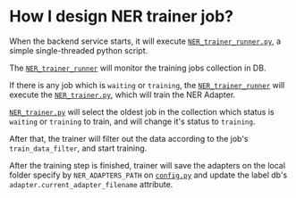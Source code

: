 # How I design NER trainer job?
When the backend service starts, it will execute [`NER_trainer_runner.py`](../trainer/NER_trainer_runner.py), a simple single-threaded python script. 

The [`NER_trainer_runner`](../trainer/NER_trainer_runner.py) will monitor the training jobs collection in DB. 

If there is any job which is `waiting` or `training`, the [`NER_trainer_runner`](../trainer/NER_trainer_runner.py) will execute the [`NER_trainer.py`](../trainer/NER_trainer.py), which will train the NER Adapter.

[`NER_trainer.py`](../trainer/NER_trainer.py) will select the oldest job in the collection which status is `waiting` or `training`  to train, and will change it's status to `training`. 

After that, the trainer will filter out the data according to the job's `train_data_filter`, and start training. 

After the training step is finished, trainer will save the adapters on the local folder specify by `NER_ADAPTERS_PATH` on [`config.py`](../core/config.py) and update the label db's `adapter.current_adapter_filename` attribute.